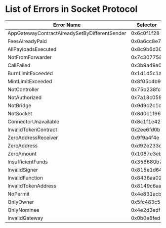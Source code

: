 # List of Errors in Socket Protocol

| Error Name                                    | Selector   |
| --------------------------------------------- | ---------- |
| AppGatewayContractAlreadySetByDifferentSender | 0x6c0f1f28 |
| FeesAlreadyPaid                               | 0x0a6cc8e7 |
| AllPayloadsExecuted                           | 0x8c9b6d30 |
| NotFromForwarder                              | 0x7c307758 |
| CallFailed                                    | 0x3b9a49a0 |
| BurnLimitExceeded                             | 0x1d1d5c1a |
| MintLimitExceeded                             | 0x8f05c4b9 |
| NotController                                 | 0x75b238fc |
| NotAuthorized                                 | 0x7a18c059 |
| NotBridge                                     | 0x9d9c2c1c |
| NotSocket                                     | 0x8d0c1f96 |
| ConnectorUnavailable                          | 0x8c1f1e42 |
| InvalidTokenContract                          | 0x2ee6fd0b |
| ZeroAddressReceiver                           | 0x9f9a4f4e |
| ZeroAddress                                   | 0xd92e233d |
| ZeroAmount                                    | 0x1087e3eb |
| InsufficientFunds                             | 0x356680b7 |
| InvalidSigner                                 | 0x815e1d64 |
| InvalidFunction                               | 0x8436aa02 |
| InvalidTokenAddress                           | 0x8149c6aa |
| NoPermit                                      | 0x4e831acb |
| OnlyOwner                                     | 0x5fc483c5 |
| OnlyNominee                                   | 0x4e2d3edf |
| InvalidGateway                                | 0x0b0e8fed |
